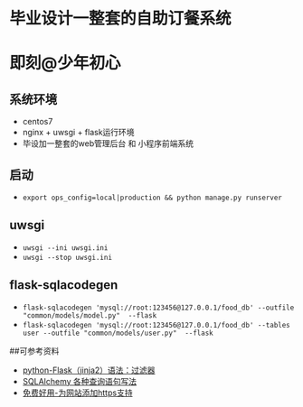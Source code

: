 毕业设计一整套的自助订餐系统
=====================
# 即刻@少年初心
## 系统环境
* centos7  
* nginx + uwsgi + flask运行环境
* 毕设加一整套的web管理后台 和 小程序前端系统
## 启动
* `export ops_config=local|production && python manage.py runserver`

## uwsgi
* `uwsgi --ini uwsgi.ini`
* `uwsgi --stop uwsgi.ini`

## flask-sqlacodegen

* `flask-sqlacodegen 'mysql://root:123456@127.0.0.1/food_db' --outfile "common/models/model.py"  --flask`
* `flask-sqlacodegen 'mysql://root:123456@127.0.0.1/food_db' --tables user --outfile "common/models/user.py"  --flask`

##可参考资料
* [python-Flask（jinja2）语法：过滤器](https://www.jianshu.com/p/3127ac233518)
* [SQLAlchemy 各种查询语句写法](https://wxnacy.com/2017/08/14/python-2017-08-14-sqlalchemy-filter/)
* [免费好用-为网站添加https支持](https://fanzheng.org/archives/21)
